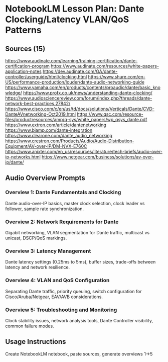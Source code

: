 # NotebookLM Lesson Plan: Dante Clocking/Latency VLAN/QoS Patterns

## Sources (15)

https://www.audinate.com/learning/training-certification/dante-certification-program
https://www.audinate.com/resources/white-papers-application-notes
https://dev.audinate.com/GA/dante-controller/userguide/html/clocking.html
https://www.shure.com/en-US/performance-production/louder/dante-audio-networking-guide
https://www.yamaha.com/en/products/contents/proaudio/dante/basic_knowledge/
https://www.profx.co.uk/news/understanding-dante-clocking/
https://www.audiosciencereview.com/forum/index.php?threads/dante-network-best-practices.27842/
https://www.cisco.com/c/en/us/td/docs/solutions/Verticals/Dante/CVD-DanteAVnetworking-Oct2019.html
https://www.qsc.com/resource-files/productresources/amp/q-sys/white_papers/wp_qsys_dante.pdf
https://www.extron.com/article/dantenetworking
https://www.biamp.com/dante-integration
https://www.clearone.com/dante_audio_networking
https://www.crestron.com/Products/Audio/Audio-Distribution-Equipment/AV-over-IP/DM-NVX-E760C
https://www.anixter.com/en_us/resources/literature/tech-briefs/audio-over-ip-networks.html
https://www.netgear.com/business/solutions/av-over-ip/dante/

## Audio Overview Prompts
### Overview 1: Dante Fundamentals and Clocking
Dante audio-over-IP basics, master clock selection, clock leader vs follower, sample rate synchronization.
### Overview 2: Network Requirements for Dante
Gigabit networking, VLAN segmentation for Dante traffic, multicast vs unicast, DSCP/QoS markings.
### Overview 3: Latency Management
Dante latency settings (0.25ms to 5ms), buffer sizes, trade-offs between latency and network resilience.
### Overview 4: VLAN and QoS Configuration
Separating Dante traffic, priority queuing, switch configuration for Cisco/Aruba/Netgear, EAV/AVB considerations.
### Overview 5: Troubleshooting and Monitoring
Clock stability issues, network analysis tools, Dante Controller visibility, common failure modes.

## Usage Instructions
Create NotebookLM notebook, paste sources, generate overviews 1→5
